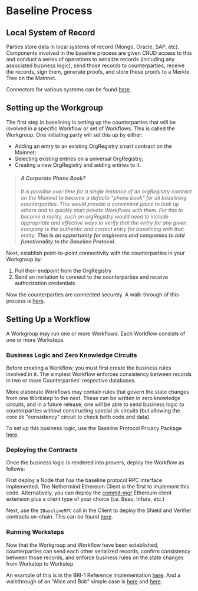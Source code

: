 # Baseline Process

## Local System of Record <a href="#local-system-of-record" id="local-system-of-record"></a>

Parties store data in local systems of record (Mongo, Oracle, SAP, etc). Components involved in the baseline process are given CRUD access to this and conduct a series of operations to serialize records (including any associated business logic), send those records to counterparties, receive the records, sign them, generate proofs, and store these proofs to a Merkle Tree on the Mainnet.

Connectors for various systems can be found [here](https://github.com/ethereum-oasis-op/baseline/tree/master/examples/bri-1/lib).

## Setting up the Workgroup <a href="#setting-up-the-workgroup-and-sending-messages-to-counterparties" id="setting-up-the-workgroup-and-sending-messages-to-counterparties"></a>

The first step in baselining is setting up the counterparties that will be involved in a specific Workflow or set of Workflows. This is called the Workgroup. One initiating party will set this up by either:

* Adding an entry to an existing OrgRegistry smart contract on the Mainnet;
* Selecting existing entries on a universal OrgRegistry;
* Creating a new OrgRegistry and adding entries to it.

> #### _A Corporate Phone Book?_
>
> _It is possible over time for a single instance of an orgRegistry contract on the Mainnet to become a defacto "phone book" for all baselining counterparties. This would provide a convenient place to look up others and to quickly start private Workflows with them. For this to become a reality, such an orgRegistry would need to include appropriate and effective ways to verify that the entry for any given company is the authentic and correct entry for baselining with that entity. **This is an opportunity for engineers and companies to add functionality to the Baseline Protocol.**_

Next, establish point-to-point connectivity with the counterparties in your Workgroup by:

1. Pull their endpoint from the OrgRegistry
2. Send an invitation to connect to the counterparties and receive authorization credentials

Now the counterparties are connected securely. A walk-through of this process is [here](https://youtu.be/ZgaAcQvoD\_8).

## Setting Up a Workflow

A Workgroup may run one or more Workflows. Each Workflow consists of one or more Worksteps.

### Business Logic and Zero Knowledge Circuits

Before creating a Workflow, you must first create the business rules involved in it. The simplest Workflow enforces consistency between records in two or more Counterparties' respective databases.

More elaborate Workflows may contain rules that govern the state changes from one Workstep to the next. These can be written in zero knowledge circuits, and in a future release, one will be able to send business logic to counterparties without constructing special zk circuits (but allowing the core zk "consistency" circuit to check both code and data).

To set up this business logic, use the Baseline Protocol Privacy Package [here](https://github.com/ethereum-oasis-op/baseline/tree/master/core/privacy).

### Deploying the Contracts

Once the business logic is rendered into provers, deploy the Workflow as follows:

First deploy a Node that has the baseline protocol RPC interface implemented. The Nethermind Ethereum Client is the first to implement this code. Alternatively, you can deploy the [commit-mgr](https://github.com/ethereum-oasis-op/baseline/tree/main/examples/bri-2/commit-mgr) Ethereum client extension plus a client type of your choice (i.e. Besu, Infura, etc.)

Next, use the `IBaselineRPC` call in the Client to deploy the Shield and Verifier contracts on-chain. This can be found [here](https://github.com/ethereum-oasis-op/baseline/tree/master/core/api).

### Running Worksteps

Now that the Workgroup and Workflow have been established, counterparties can send each other serialized records, confirm consistency between those records, and enforce business rules on the state changes from Workstep to Workstep.

An example of this is in the BRI-1 Reference implementation [here](https://github.com/ethereum-oasis-op/baseline/tree/master/examples/bri-1). And a walkthrough of an "Alice and Bob" simple case is [here](https://youtu.be/2WXvTHR4\_7Q) and [here](https://youtu.be/R0AEww6fKLk).
